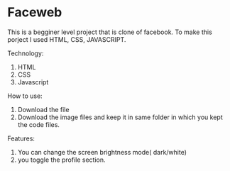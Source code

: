 # Faceweb
This is a begginer level project that is clone of facebook. To make this porject I used HTML, CSS, JAVASCRIPT.

Technology:
1. HTML
2. CSS
3. Javascript

How to use:
1. Download the file
2. Download the image files and keep it in same folder in which you kept the code files.

Features:
1. You can change the screen brightness mode( dark/white)
2. you toggle the profile section.
